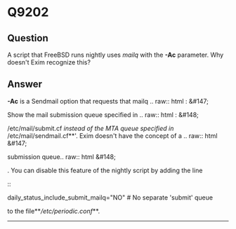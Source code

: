 Q9202
=====

Question
--------

A script that FreeBSD runs nightly uses *mailq* with the **-Ac**
parameter. Why doesn't Exim recognize this?

Answer
------

**-Ac** is a Sendmail option that requests that mailq .. raw:: html
:   &\#147;

Show the mail submission queue specified in .. raw:: html
:   &\#148;

/etc/mail/submit.cf *instead of the MTA queue specified in*
/etc/mail/sendmail.cf\*\*'. Exim doesn't have the concept of a .. raw::
html &\#147;

submission queue.. raw:: html &\#148;

. You can disable this feature of the nightly script by adding the line

::

daily\_status\_include\_submit\_mailq="NO" \# No separate 'submit' queue

to the file*\**/etc/periodic.conf*\**.

* * * * *
